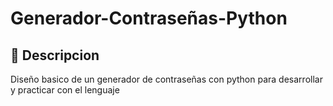 # Generador-Contraseñas-Python

## 🚀 Descripcion 
Diseño basico de un generador de contraseñas con python para desarrollar y practicar con el lenguaje

